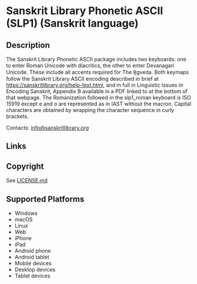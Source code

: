 Sanskrit Library Phonetic ASCII (SLP1) (Sanskrit language)
==============

Description
-----------
The Sanskrit Library Phonetic ASCII package includes two keyboards: one to enter Roman Unicode with diacritics, the other to enter Devanagari Unicode.  These include all accents required for The R̥gveda.  Both keymaps follow the Sanskrit Library ASCII encoding described in brief at https://sanskritlibrary.org/help-text.html, and in full in Linguistic Issues in Encoding Sanskrit, Appendix B available in a PDF linked to at the bottom of that webpage.  The Romanization followed in the slp1_roman keyboard is ISO 15919 except e and o are represented as in IAST without the macron.  Capital characters are obtained by wrapping the character sequence in curly brackets.

Contacts: info@sanskritlibrary.org

Links
-----

Copyright
---------
See [LICENSE.md](LICENSE.md)

Supported Platforms
-------------------
 * Windows
 * macOS
 * Linux
 * Web
 * iPhone
 * iPad
 * Android phone
 * Android tablet
 * Mobile devices
 * Desktop devices
 * Tablet devices

